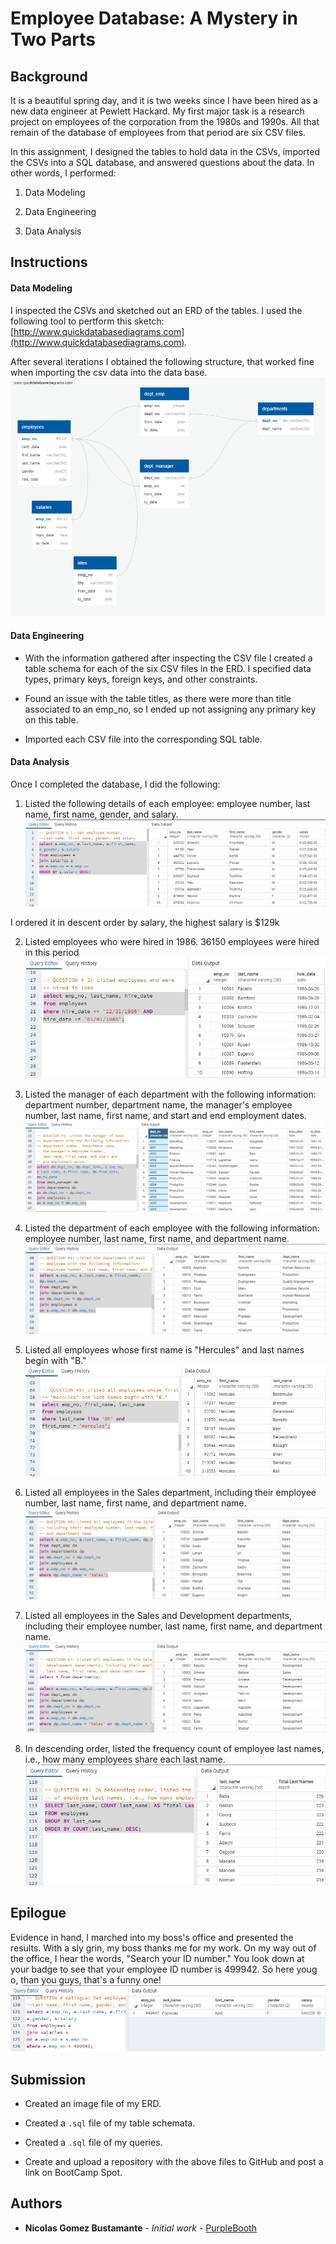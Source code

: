 # Employee Database: A Mystery in Two Parts

## Background

It is a beautiful spring day, and it is two weeks since I have been hired as a new data engineer at Pewlett Hackard. My first major task is a research project on employees of the corporation from the 1980s and 1990s. All that remain of the database of employees from that period are six CSV files.

In this assignment, I designed the tables to hold data in the CSVs, imported the CSVs into a SQL database, and answered questions about the data. In other words, I performed:

1. Data Modeling

2. Data Engineering

3. Data Analysis

## Instructions

#### Data Modeling

I inspected the CSVs and sketched out an ERD of the tables. I used the following tool to pertform this sketch: [http://www.quickdatabasediagrams.com](http://www.quickdatabasediagrams.com).

After several iterations I obtained the following structure, that worked fine when importing the csv data into the data base.
![thereal_QuickDBD-export.png](thereal_QuickDBD-export.png)

#### Data Engineering

* With the information gathered after inspecting the CSV file I created a table schema for each of the six CSV files in the ERD. I specified data types, primary keys, foreign keys, and other constraints. 

* Found an issue with the table titles, as there were more than title associated to an emp_no, so I ended up not assigning any primary key on this table.

* Imported each CSV file into the corresponding SQL table.

#### Data Analysis

Once I completed the database, I did the following:

1. Listed the following details of each employee: employee number, last name, first name, gender, and salary.
![question1.png](question1.png)

I ordered it in descent order by salary, the highest salary is $129k

2. Listed employees who were hired in 1986. 36150 employees were hired in this period
![question2.png](question2.png)

3. Listed the manager of each department with the following information: department number, department name, the manager's employee number, last name, first name, and start and end employment dates.
![question3.png](question3.png)

4. Listed the department of each employee with the following information: employee number, last name, first name, and department name.
![question4.png](question4.png)

5. Listed all employees whose first name is "Hercules" and last names begin with "B."
![question5.png](question5.png)

6. Listed all employees in the Sales department, including their employee number, last name, first name, and department name.
![question6.png](question6.png)

7. Listed all employees in the Sales and Development departments, including their employee number, last name, first name, and department name.
![question7.png](question7.png)

8. In descending order, listed the frequency count of employee last names, i.e., how many employees share each last name.
![question8.png](question8.png)


## Epilogue

Evidence in hand, I marched into my boss's office and presented the results. With a sly grin, my boss thanks me for my work. On my way out of the office, I hear the words, "Search your ID number." You look down at your badge to see that your employee ID number is 499942. So here youg o, than you guys, that's a funny one!
![epilogue.png](epilogue.png)


## Submission

* Created an image file of my ERD.

* Created a `.sql` file of my table schemata.

* Created a `.sql` file of my queries.

* Create and upload a repository with the above files to GitHub and post a link on BootCamp Spot.

## Authors

* **Nicolas Gomez Bustamante** - *Initial work* - [PurpleBooth](https://github.com/nbg1)
